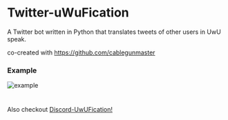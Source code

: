 # Twitter-uWuFication
A Twitter bot written in Python that translates tweets of other users in UwU speak.

co-created with https://github.com/cablegunmaster
### Example
![example](https://i.imgur.com/GvdliwR.png)
#
Also checkout [Discord-UwUFication!](https://github.com/Artemixed/Discord-OwO-RSSfeed)
